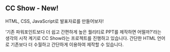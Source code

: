 ## CC Show - New!
HTML, CSS, JavaScript로 발표자료를 만들어보자!

‘기존 파워포인트보다 더 쉽고 간편하게 높은 퀄리티로 PPT를 제작하면 어떨까?’라는 생각의 시작 계기로 CC Show라는 프로젝트를 진행하고 있습니다. 간단한 HTML 언어로 기존보다 더 수월하고 간단하게 이용하여 제작할 수 있습니다.
